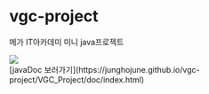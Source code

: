 # vgc-project
메가 IT아카데미 미니 java프로젝트

<div>
	<a href="https://www.youtube.com/watch?v=https://www.youtube.com/watch?v=y2-JB5auRo0" target="_blank"><image src = "https://img.youtube.com/vi/https://www.youtube.com/watch?v=y2-JB5auRo0/mqdefault.jpg"></a>	

</div>
	[javaDoc 보러가기](https://junghojune.github.io/vgc-project/VGC_Project/doc/index.html)
		
